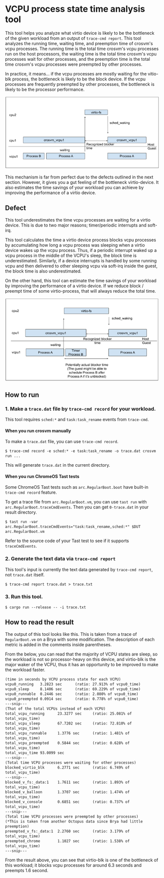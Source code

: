 # VCPU process state time analysis tool

This tool helps you analyze what virtio device is likely to be the bottleneck of the given workload
from an output of `trace-cmd report`. This tool analyzes the running time, waiting time, and
preemption time of crosvm's vcpu processes. The running time is the total time crosvm's vcpu
processes run on the host processors, the waiting time is the total time crosvm's vcpu processes
wait for other processes, and the preemption time is the total time crosvm's vcpu processes were
preempted by other processes.

In practice, it means... if the vcpu processes are mostly waiting for the vitio-blk process, the
bottleneck is likely to be the block device. If the vcpu processes are frequently preempted by other
processes, the bottleneck is likely to be the processor performance.

![What it measures](./images/mechanism.png)

This mechanism is far from perfect due to the defects outlined in the next section. However, it
gives you a gut feeling of the bottleneck virtio-device. It also estimates the time savings of your
workload you can achieve by improving the performance of a virtio device.

## Defect

This tool underestimates the time vcpu processes are waiting for a virtio device. This is due to two
major reasons; timer/periodic interrupts and soft-irq.

This tool calculates the time a virtio device process blocks vcpu processes by accumulating how long
a vcpu process was sleeping when a virtio device wakes up the vcpu process. Thus, if a periodic
interrupt waked up a vcpu process in the middle of the VCPU's sleep, the block time is
underestimated. Similarly, if a device interrupts is handled by some running vcpu and then delivered
to other sleeping vcpu via soft-irq inside the guest, the block time is also underestimated.

On the other hand, this tool can estimate the time savings of your workload by improving the
performance of a virtio device. If we reduce block / preempt time of some virtio-process, that will
always reduce the total time.

![Underestimation](./images/timer_defect.png)

## How to run

### 1. Make a `trace.dat` file by `trace-cmd record` for your workload.

This tool requires `sched:*` and `task:task_rename` events from `trace-cmd`.

#### When you run crosvm manually

To make a `trace.dat` file, you can use `trace-cmd record`.

```console
$ trace-cmd record -e sched:* -e task:task_rename -o trace.dat crosvm run ...
```

This will generate `trace.dat` in the current directory.

#### When you run ChromeOS Tast tests

Some ChromeOS Tast tests such as `arc.RegularBoot.boot` have built-in `trace-cmd record` feature.

To get a trace file from `arc.RegularBoot.vm`, you can use `tast run` with
`arc.RegularBoot.traceCmdEvents`. Then you can get `0-trace.dat` in your result directory.

```console
$ tast run -var arc.RegularBoot.traceCmdEvents="task:task_rename,sched:*" $DUT arc.RegularBoot.vm
```

Refer to the source code of your Tast test to see if it supports `traceCmdEvents`.

### 2. Generate the text data via `trace-cmd report`

This tool's input is currently the text data generated by `trace-cmd report`, not `trace.dat`
itself.

```console
$ trace-cmd report trace.dat > trace.txt
```

### 3. Run this tool.

```console
$ cargo run --release -- -i trace.txt
```

## How to read the result

The output of this tool looks like this. This is taken from a trace of `RegularBoot.vm` on a Brya
with some modification. The description of each metric is added in the comments inside parentheses.

From the below, you can read that the majority of VCPU states are sleep, so the workload is not so
processor-heavy on this device, and virtio-blk is the major waker of the VCPU, thus it has an
opportunity to be improved to make the workload faster.

```
(time in seconds by VCPU process state for each VCPU)
vcpu0_running   3.2823 sec      (ratio: 27.913% of vcpu0_time)
vcpu0_sleep     8.1406 sec      (ratio: 69.229% of vcpu0_time)
vcpu0_runnable  0.2446 sec      (ratio: 2.080% of vcpu0_time)
vcpu0_preempted 0.0914 sec      (ratio: 0.778% of vcpu0_time)
---snip---
(That of the total VCPUs instead of each VCPU)
total_vcpu_running      23.3277 sec     (ratio: 25.081% of total_vcpu_time)
total_vcpu_sleep        67.7202 sec     (ratio: 72.810% of total_vcpu_time)
total_vcpu_runnable     1.3776 sec      (ratio: 1.481% of total_vcpu_time)
total_vcpu_preempted    0.5844 sec      (ratio: 0.628% of total_vcpu_time)
total_vcpu_time 93.0099 sec
---snip---
(Total time VCPU processes were waiting for other processes)
blocked_virtio_blk      6.2771 sec      (ratio: 6.749% of total_vcpu_time)
---snip---
blocked_v_fs:_data:1    1.7611 sec      (ratio: 1.893% of total_vcpu_time)
blocked_v_balloon       1.3707 sec      (ratio: 1.474% of total_vcpu_time)
blocked_v_console       0.6851 sec      (ratio: 0.737% of total_vcpu_time)
---snip---
(Total time VCPU processes were preempted by other processes)
(*This is taken from another Octopus data since Brya had little preemption)
preempted_v_fs:_data:1  2.2760 sec      (ratio: 3.179% of total_vcpu_time)
preempted_chrome        1.1027 sec      (ratio: 1.538% of total_vcpu_time)
---snip---
```

From the result above, you can see that virtio-blk is one of the bottleneck of this workload; it
blocks vcpu processes for around 6.3 seconds and preempts 1.6 second.
